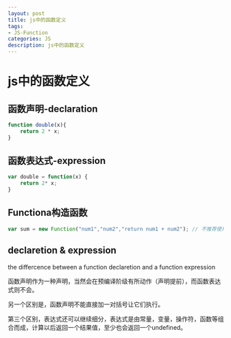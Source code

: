 ```yaml
---
layout: post
title: js中的函数定义
tags:
- JS-Function
categories: JS
description: js中的函数定义
---
```


# js中的函数定义

## 函数声明-declaration
```js
function double(x){
    return 2 * x;   
}
```
## 函数表达式-expression
```js
var double = function(x) { 
    return 2* x; 
}
```

## Functiona构造函数
```js
var sum = new Function("num1","num2","return num1 + num2"); // 不推荐使用
```

## declaretion & expression
the differcence between a function declaretion and a function expression

函数声明作为一种声明，当然会在预编译阶级有所动作（声明提前），而函数表达式则不会。 

另一个区别是，函数声明不能直接加一对括号让它们执行。  

第三个区别，表达式还可以继续细分，表达式是由常量，变量，操作符，函数等组合而成，计算以后返回一个结果值，至少也会返回一个undefined。



















































